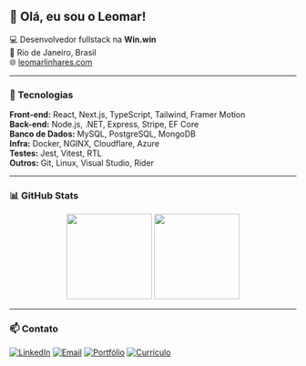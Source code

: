 ## 👋 Olá, eu sou o Leomar!

💻 Desenvolvedor fullstack na **Win.win**  
📍 Rio de Janeiro, Brasil  
🌐 [leomarlinhares.com](https://leomarlinhares.com)

---

### 🚀 Tecnologias

**Front-end:** React, Next.js, TypeScript, Tailwind, Framer Motion  
**Back-end:** Node.js, .NET, Express, Stripe, EF Core  
**Banco de Dados:** MySQL, PostgreSQL, MongoDB  
**Infra:** Docker, NGINX, Cloudflare, Azure  
**Testes:** Jest, Vitest, RTL  
**Outros:** Git, Linux, Visual Studio, Rider

---

### 📊 GitHub Stats
<div align="center">
  <img height="150em" src="https://github-readme-stats.vercel.app/api?username=leomarlinhares&show_icons=true&theme=tokyonight&count_private=true"/>
  <img height="150em" src="https://github-readme-stats.vercel.app/api/top-langs/?username=leomarlinhares&layout=compact&theme=tokyonight"/>
</div>

---

### 📫 Contato
[![LinkedIn](https://img.shields.io/badge/-LinkedIn-0077B5?style=for-the-badge&logo=linkedin&logoColor=white)](https://www.linkedin.com/in/leomarlinhares)
[![Email](https://img.shields.io/badge/-Gmail-D14836?style=for-the-badge&logo=gmail&logoColor=white)](mailto:leomarlinhares@gmail.com)
[![Portfólio](https://img.shields.io/badge/-Portfólio-111111?style=for-the-badge&logo=aboutdotme&logoColor=white)](https://leomarlinhares.com)
[![Currículo](https://img.shields.io/badge/-Currículo-000000?style=for-the-badge&logoColor=white)](./docs/curriculo.pdf)
